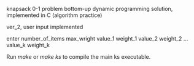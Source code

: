 knapsack 0-1 problem bottom-up dynamic programming solution, implemented in C
(algorithm practice)

ver_2, user input implemented

enter number_of_items max_wright value_1 weight_1 value_2 weight_2 ... value_k weight_k

Run *make* or *make ks* to compile the main ks executable.
